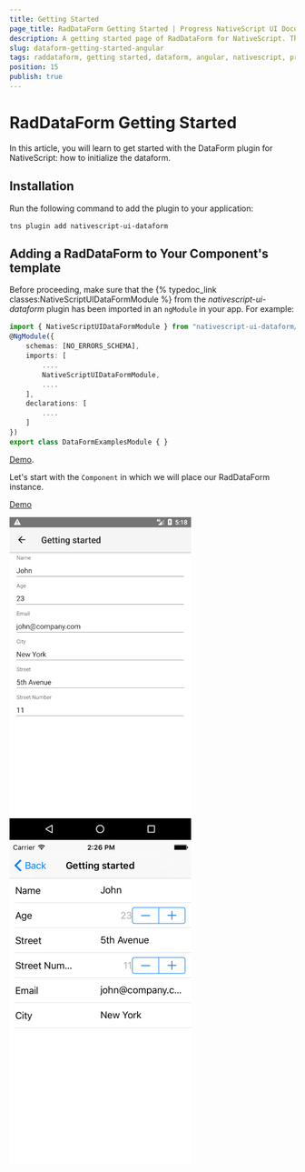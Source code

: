 ```yaml
---
title: Getting Started
page_title: RadDataForm Getting Started | Progress NativeScript UI Documentation
description: A getting started page of RadDataForm for NativeScript. This article explains what are the steps to use a DataForm in NativeScript project
slug: dataform-getting-started-angular
tags: raddataform, getting started, dataform, angular, nativescript, professional, ui
position: 15
publish: true
---
```


# RadDataForm Getting Started
In this article, you will learn to get started with the DataForm plugin for NativeScript: how to initialize the dataform.

## Installation
Run the following command to add the plugin to your application:

```
tns plugin add nativescript-ui-dataform
```

## Adding a RadDataForm to Your Component's template
Before proceeding, make sure that the {% typedoc_link classes:NativeScriptUIDataFormModule %} from the *nativescript-ui-dataform* plugin has been imported in an `ngModule` in your app. For example:

```TypeScript
import { NativeScriptUIDataFormModule } from "nativescript-ui-dataform/angular";
@NgModule({
    schemas: [NO_ERRORS_SCHEMA],
    imports: [
        ....
        NativeScriptUIDataFormModule,
        ....
    ],
    declarations: [
        ....
    ]
})
export class DataFormExamplesModule { }
```

[Demo](https://github.com/NativeScript/nativescript-ui-samples-angular/blob/master/dataform/app/examples/dataform-examples.module.ts).

Let's start with the `Component` in which we will place our RadDataForm instance.

<snippet id='angular-dataform-getting-started-html'/>
<snippet id='angular-dataform-getting-started-context'/>

[Demo](https://github.com/NativeScript/nativescript-ui-samples-angular/tree/d98b5371644d1e34fa5506886dd0ea48b5d35ddb/dataform/app/examples/getting-started)


![NativeScriptUI-DataForm-Getting-Started-Android](../../img/ns_ui/dataform-start-source-android.png "DataForm in Android") ![NativeScriptUI-DataForm-Getting-Started-iOS](../../img/ns_ui/dataform-start-source-ios.png "DataForm in iOS")
